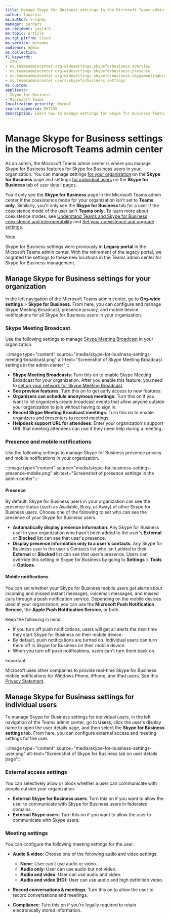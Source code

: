 ```yaml
---
title: Manage Skype for Business settings in the Microsoft Teams admin center
author: lanachin
ms.author: v-lanac
manager: serdars
ms.reviewer: jastark
ms.topic: article
ms.tgt.pltfrm: cloud
ms.service: msteams
audience: Admin
ms.collection: 
f1.keywords:
- CSH
- ms.teamsadmincenter.org-widesettings.skypeforbusiness.overview
- ms.teamsadmincenter.org-widesettings.skypeforbusiness.presence
- ms.teamsadmincenter.org-widesettings.skypeforbusiness.skypemeetingbroadcast
- ms.teamsadmincenter.users.skypeforbusiness.settings
ms.custom: 
appliesto: 
- Skype for Business
- Microsoft Teams
localization_priority: Normal
search.appverid: MET150
description: Learn how to manage settings for Skype for Business features in the Microsoft Teams admin center. 
---
```


# Manage Skype for Business settings in the Microsoft Teams admin center

<!-- Bookmark used by Context Sensitive Help (CSH). Do not delete. -->
<a name="sfb-settings"> </a>
<!-- Do not remove the bookmark link above. -->

As an admin, the Microsoft Teams admin center is where you manage Skype for Business features for Skype for Business users in your organization. You can manage settings [for your organization](#manage-skype-for-business-settings-for-your-organization) on the **Skype for Business** page and settings [for individual users](#manage-skype-for-business-settings-for-individual-users) on the **Skype for Business** tab of user detail pages.

You'll only see the **Skype for Business** page in the Microsoft Teams admin center if the coexistence mode for your organization isn't set to **Teams only**. Similarly, you'll only see the **Skype for Business** tab for a user if the coexistence mode of the user isn't **Teams only**. To learn more about coexistence modes, see [Understand Teams and Skype for Business coexistence and interoperability](teams-and-skypeforbusiness-coexistence-and-interoperability.md) and [Set your coexistence and upgrade settings](setting-your-coexistence-and-upgrade-settings.md).

> [!NOTE]
> Skype for Business settings were previously in **Legacy portal** in the Microsoft Teams admin center. With the retirement of the legacy portal, we migrated the settings to these new locations in the Teams admin center for Skype for Business management.

## Manage Skype for Business settings for your organization

In the left navigation of the Microsoft Teams admin center, go to **Org-wide settings** > **Skype for Business**. From here, you can configure and manage Skype Meeting Broadcast, presence privacy, and mobile device notifications for all Skype for Business users in your organization.

### Skype Meeting Broadcast

<!-- Bookmark used by Context Sensitive Help (CSH). Do not delete. -->
<a name="sfb-org-wide-broadcast"> </a>
<!-- Do not remove the bookmark link above. -->

Use the following settings to manage [Skype Meeting Broadcast](https://support.microsoft.com/office/what-is-a-skype-meeting-broadcast-c472c76b-21f1-4e4b-ab58-329a6c33757d) in your organization.

:::image type="content" source="media/skype-for-business-settings-meeting-broadcast.png" alt-text="Screenshot of Skype Meeting Broadcast settings in the admin center":::

- **Skype Meeting Broadcasts**: Turn this on to enable Skype Meeting Broadcast for your organization. After you enable this feature, you need to [set up your network for Skype Meeting Broadcast](https://docs.microsoft.com/skypeforbusiness/set-up-your-network-for-skype-meeting-broadcast/set-up-your-network-for-skype-meeting-broadcast).
- **See preview features**: Turn this on to get early access to new features.
- **Organizers can schedule anonymous meetings**: Turn this on if you want to let organizers create broadcast events that allow anyone outside your organization to join without having to sign in. 
- **Record Skype Meeting Broadcast meetings**: Turn this on to enable organizers and presenters to record meetings.  
- **Helpdesk support URL for attendees**: Enter your organization's support URL that meeting attendees can use if they need help during a meeting.

### Presence and mobile notifications

<!-- Bookmark used by Context Sensitive Help (CSH). Do not delete. -->
<a name="sfb-org-wide-presence-mobile"> </a>
<!-- Do not remove the bookmark link above. -->


Use the following settings to manage Skype for Business presence privacy and mobile notifications in your organization.

:::image type="content" source="media/skype-for-business-settings-presence-mobile.png" alt-text="Screenshot of presence settings in the admin center":::

#### Presence

By default, Skype for Business users in your organization can see the presence status (such as Available, Busy, or Away) of other Skype for Business users. Choose one of the following to set who can see the presence of your Skype for Business users.

- **Automatically display presence information**: Any Skype for Business user in your organization who hasn't been added to the user's **External** or **Blocked** list can see that user's presence.
- **Display presence information only to a user's contacts**: Any Skype for Business user in the user's Contacts list who isn't added to their **External** or **Blocked** list can see that user's presence. Users can override this setting in Skype for Business by going to **Settings** > **Tools** > **Options**.

#### Mobile notifications

You can set whether your Skype for Business mobile users get alerts about incoming and missed instant messages, voicemail messages, and missed calls through a push notification service. Depending on the mobile devices used in your organization, you can use the **Microsoft Push Notification Service**, the **Apple Push Notification Service**, or both.

Keep the following in mind:

- If you turn off push notifications, users will get all alerts the next time they start Skype for Business on their mobile device.
- By default, push notifications are turned on. Individual users can turn them off in Skype for Business on their mobile device.
- When you turn off push notifications, users can't turn them back on. 

> [!IMPORTANT]
> Microsoft uses other companies to provide real-time Skype for Business mobile notifications for Windows Phone, iPhone, and iPad users. See this [Privacy Statement](https://go.microsoft.com/fwlink/p/?linkid=247732).

## Manage Skype for Business settings for individual users

<!-- Bookmark used by Context Sensitive Help (CSH). Do not delete. -->
<a name="sfb-user-settings"> </a>
<!-- Do not remove the bookmark link above. -->

To manage Skype for Business settings for individual users, in the left navigation of the Teams admin center, go to **Users**, click the user's display name to open the user details page, and then select the **Skype for Business settings** tab. From here, you can configure external access and meeting settings for the user.

:::image type="content" source="media/skype-for-business-settings-user.png" alt-text="Screenshot of Skype for Business tab on user details page":::

### External access settings

You can selectively allow or block whether a user can communicate with people outside your organization.

- **External Skype for Business users**: Turn this on if you want to allow the user to communicate with Skype for Business users in federated domains.
- **External Skype users**: Turn this on if you want to allow the user to communicate with Skype users. 

### Meeting settings

You can configure the following meeting settings for the user.

- **Audio & video**: Choose one of the following audio and video settings:

    - **None**: User can't use audio or video.
    - **Audio only**: User can use audio but not video.
    - **Audio and video**: User can use audio and video.
    - **Audio and video (HD)**: User can use audio and high definition video.
    
- **Record conversations & meetings**: Turn this on to allow the user to record conversations and meetings.
- **Compliance**: Turn this on if you're legally required to retain electronically stored information. 
